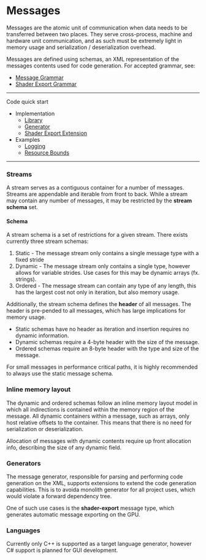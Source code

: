 # Messages

Messages are the atomic unit of communication when data needs to be transferred between two places.
They serve cross-process, machine and hardware unit communication, and as such must be extremely light in memory usage and serialization / deserialization overhead.

Messages are defined using schemas, an XML representation of the messages contents used for code generation. For accepted grammar, see:

- [Message Grammar](Schema/Message.md)
- [Shader Export Grammar](Schema/ShaderExport.md)

---

Code quick start

- Implementation
    - [Library](../../Source/Libraries/Message) </br>
    - [Generator](../../Source/Libraries/Message/Generator) </br>
    - [Shader Export Extension](../../Source/Libraries/Backend/Generator)
- Examples
    - [Logging](../../Source/Libraries/Message/Schemas/Log.xml)
    - [Resource Bounds](../../Source/Features/ResourceBounds/Backend/Schemas/ResourceBounds.xml)

---

### Streams

A stream serves as a contiguous container for a number of messages. Streams are appendable and iterable from front to back.
While a stream may contain any number of messages, it may be restricted by the **stream schema** set.

#### Schema

A stream schema is a set of restrictions for a given stream. There exists currently three stream schemas:

1. Static - The message stream only contains a single message type with a fixed stride
2. Dynamic - The message stream only contains a single type, however allows for variable strides. Use cases for this may be dynamic arrays (fx. strings).
3. Ordered - The message stream can contain any type of any length, this has the largest cost not only in iteration, but also memory usage.

Additionally, the stream schema defines the **header** of all messages. The header is pre-pended to all messages, which has large implications for memory usage.

- Static schemas have no header as iteration and insertion requires no dynamic information.
- Dynamic schemas require a 4-byte header with the size of the message.
- Ordered schemas require an 8-byte header with the type and size of the message.

For small messages in performance critical paths, it is highly recommended to always use the static message schema.

### Inline memory layout

The dynamic and ordered schemas follow an inline memory layout model in which all indirections is contained within the memory region of the message.
All dynamic containers within a message, such as arrays, only host relative offsets to the container. This means that there is no need for
serialization or deserialization.

Allocation of messages with dynamic contents require up front allocation info, describing the size of any dynamic field.

### Generators

The message generator, responsible for parsing and performing code generation on the XML, supports extensions to extend the
code generation capabilities. This is to avoida monolith generator for all project uses, which would violate a forward dependency tree.

One of such use cases is the **shader-export** message type, which generates automatic message exporting on the GPU. 

### Languages

Currently only C++ is supported as a target language generator, however C# support is planned for GUI development.
